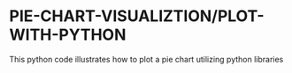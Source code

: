 # PIE-CHART-VISUALIZTION/PLOT-WITH-PYTHON
This python code illustrates how to plot a pie chart utilizing python libraries

